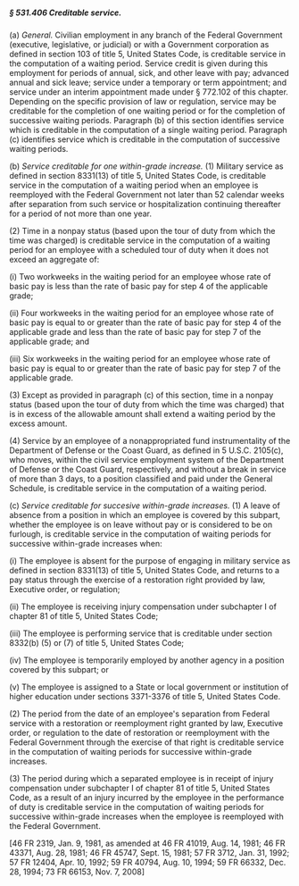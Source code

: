 ##### § 531.406 Creditable service. #####

(a) *General.* Civilian employment in any branch of the Federal Government (executive, legislative, or judicial) or with a Government corporation as defined in section 103 of title 5, United States Code, is creditable service in the computation of a waiting period. Service credit is given during this employment for periods of annual, sick, and other leave with pay; advanced annual and sick leave; service under a temporary or term appointment; and service under an interim appointment made under § 772.102 of this chapter. Depending on the specific provision of law or regulation, service may be creditable for the completion of one waiting period or for the completion of successive waiting periods. Paragraph (b) of this section identifies service which is creditable in the computation of a single waiting period. Paragraph (c) identifies service which is creditable in the computation of successive waiting periods.

(b) *Service creditable for one within-grade increase.* (1) Military service as defined in section 8331(13) of title 5, United States Code, is creditable service in the computation of a waiting period when an employee is reemployed with the Federal Government not later than 52 calendar weeks after separation from such service or hospitalization continuing thereafter for a period of not more than one year.

(2) Time in a nonpay status (based upon the tour of duty from which the time was charged) is creditable service in the computation of a waiting period for an employee with a scheduled tour of duty when it does not exceed an aggregate of:

(i) Two workweeks in the waiting period for an employee whose rate of basic pay is less than the rate of basic pay for step 4 of the applicable grade;

(ii) Four workweeks in the waiting period for an employee whose rate of basic pay is equal to or greater than the rate of basic pay for step 4 of the applicable grade and less than the rate of basic pay for step 7 of the applicable grade; and

(iii) Six workweeks in the waiting period for an employee whose rate of basic pay is equal to or greater than the rate of basic pay for step 7 of the applicable grade.

(3) Except as provided in paragraph (c) of this section, time in a nonpay status (based upon the tour of duty from which the time was charged) that is in excess of the allowable amount shall extend a waiting period by the excess amount.

(4) Service by an employee of a nonappropriated fund instrumentality of the Department of Defense or the Coast Guard, as defined in 5 U.S.C. 2105(c), who moves, within the civil service employment system of the Department of Defense or the Coast Guard, respectively, and without a break in service of more than 3 days, to a position classified and paid under the General Schedule, is creditable service in the computation of a waiting period.

(c) *Service creditable for succesive within-grade increases.* (1) A leave of absence from a position in which an employee is covered by this subpart, whether the employee is on leave without pay or is considered to be on furlough, is creditable service in the computation of waiting periods for successive within-grade increases when:

(i) The employee is absent for the purpose of engaging in military service as defined in section 8331(13) of title 5, United States Code, and returns to a pay status through the exercise of a restoration right provided by law, Executive order, or regulation;

(ii) The employee is receiving injury compensation under subchapter I of chapter 81 of title 5, United States Code;

(iii) The employee is performing service that is creditable under section 8332(b) (5) or (7) of title 5, United States Code;

(iv) The employee is temporarily employed by another agency in a position covered by this subpart; or

(v) The employee is assigned to a State or local government or institution of higher education under sections 3371-3376 of title 5, United States Code.

(2) The period from the date of an employee's separation from Federal service with a restoration or reemployment right granted by law, Executive order, or regulation to the date of restoration or reemployment with the Federal Government through the exercise of that right is creditable service in the computation of waiting periods for successive within-grade increases.

(3) The period during which a separated employee is in receipt of injury compensation under subchapter I of chapter 81 of title 5, United States Code, as a result of an injury incurred by the employee in the performance of duty is creditable service in the computation of waiting periods for successive within-grade increases when the employee is reemployed with the Federal Government.

[46 FR 2319, Jan. 9, 1981, as amended at 46 FR 41019, Aug. 14, 1981; 46 FR 43371, Aug. 28, 1981; 46 FR 45747, Sept. 15, 1981; 57 FR 3712, Jan. 31, 1992; 57 FR 12404, Apr. 10, 1992; 59 FR 40794, Aug. 10, 1994; 59 FR 66332, Dec. 28, 1994; 73 FR 66153, Nov. 7, 2008]